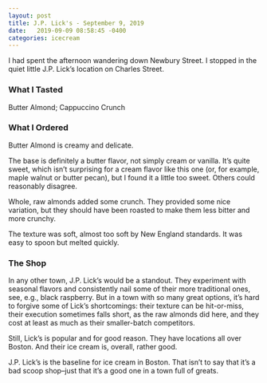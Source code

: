 ```yaml
---
layout: post
title: J.P. Lick's - September 9, 2019
date:   2019-09-09 08:58:45 -0400
categories: icecream
---
```


I had spent the afternoon wandering down Newbury Street. I stopped in the quiet little J.P. Lick’s location on Charles Street.

### What I Tasted
Butter Almond; Cappuccino Crunch

### What I Ordered
Butter Almond is creamy and delicate.

The base is definitely a butter flavor, not simply cream or vanilla. It’s quite sweet, which isn’t surprising for a cream flavor like this one (or, for example, maple walnut or butter pecan), but I found it a little too sweet. Others could reasonably disagree.

Whole, raw almonds added some crunch. They provided some nice variation, but they should have been roasted to make them less bitter and more crunchy.

The texture was soft, almost too soft by New England standards. It was easy to spoon but melted quickly.

### The Shop
In any other town, J.P. Lick’s would be a standout. They experiment with seasonal flavors and consistently nail some of their more traditional ones, see, e.g., black raspberry. But in a town with so many great options, it’s hard to forgive some of Lick’s shortcomings: their texture can be hit-or-miss, their execution sometimes falls short, as the raw almonds did here, and they cost at least as much as their smaller-batch competitors.

Still, Lick’s is popular and for good reason. They have locations all over Boston. And their ice cream is, overall, rather good.

J.P. Lick’s is the baseline for ice cream in Boston. That isn’t to say that it’s a bad scoop shop–just that it’s a good one in a town full of greats.

